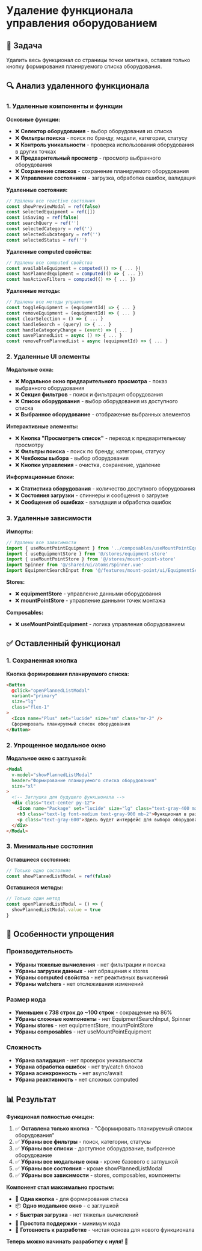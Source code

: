 # Удаление функционала управления оборудованием

## 🎯 Задача
Удалить весь функционал со страницы точки монтажа, оставив только кнопку формирования планируемого списка оборудования.

## 🔍 Анализ удаленного функционала

### 1. Удаленные компоненты и функции

**Основные функции:**
- ❌ **Селектор оборудования** - выбор оборудования из списка
- ❌ **Фильтры поиска** - поиск по бренду, модели, категории, статусу
- ❌ **Контроль уникальности** - проверка использования оборудования в других точках
- ❌ **Предварительный просмотр** - просмотр выбранного оборудования
- ❌ **Сохранение списков** - сохранение планируемого оборудования
- ❌ **Управление состоянием** - загрузка, обработка ошибок, валидация

**Удаленные состояния:**
```javascript
// Удалены все reactive состояния
const showPreviewModal = ref(false)
const selectedEquipment = ref([])
const isSaving = ref(false)
const searchQuery = ref('')
const selectedCategory = ref('')
const selectedSubcategory = ref('')
const selectedStatus = ref('')
```

**Удаленные computed свойства:**
```javascript
// Удалены все computed свойства
const availableEquipment = computed(() => { ... })
const hasPlannedEquipment = computed(() => { ... })
const hasActiveFilters = computed(() => { ... })
```

**Удаленные методы:**
```javascript
// Удалены все методы управления
const toggleEquipment = (equipmentId) => { ... }
const removeEquipment = (equipmentId) => { ... }
const clearSelection = () => { ... }
const handleSearch = (query) => { ... }
const handleCategoryChange = (event) => { ... }
const savePlannedList = async () => { ... }
const removeFromPlannedList = async (equipmentId) => { ... }
```

### 2. Удаленные UI элементы

**Модальные окна:**
- ❌ **Модальное окно предварительного просмотра** - показ выбранного оборудования
- ❌ **Секция фильтров** - поиск и фильтрация оборудования
- ❌ **Список оборудования** - выбор оборудования из доступного списка
- ❌ **Выбранное оборудование** - отображение выбранных элементов

**Интерактивные элементы:**
- ❌ **Кнопка "Просмотреть список"** - переход к предварительному просмотру
- ❌ **Фильтры поиска** - поиск по бренду, категории, статусу
- ❌ **Чекбоксы выбора** - выбор оборудования
- ❌ **Кнопки управления** - очистка, сохранение, удаление

**Информационные блоки:**
- ❌ **Статистика оборудования** - количество доступного оборудования
- ❌ **Состояния загрузки** - спиннеры и сообщения о загрузке
- ❌ **Сообщения об ошибках** - валидация и обработка ошибок

### 3. Удаленные зависимости

**Импорты:**
```javascript
// Удалены все зависимости
import { useMountPointEquipment } from '../composables/useMountPointEquipment'
import { useEquipmentStore } from '@/stores/equipment-store'
import { useMountPointStore } from '@/stores/mount-point-store'
import Spinner from '@/shared/ui/atoms/Spinner.vue'
import EquipmentSearchInput from '@/features/mount-point/ui/EquipmentSearchInput.vue'
```

**Stores:**
- ❌ **equipmentStore** - управление данными оборудования
- ❌ **mountPointStore** - управление данными точек монтажа

**Composables:**
- ❌ **useMountPointEquipment** - логика управления оборудованием

## ✅ Оставленный функционал

### 1. Сохраненная кнопка
**Кнопка формирования планируемого списка:**
```html
<Button
  @click="openPlannedListModal"
  variant="primary"
  size="lg"
  class="flex-1"
>
  <Icon name="Plus" set="lucide" size="sm" class="mr-2" />
  Сформировать планируемый список оборудования
</Button>
```

### 2. Упрощенное модальное окно
**Модальное окно с заглушкой:**
```html
<Modal
  v-model="showPlannedListModal"
  header="Формирование планируемого списка оборудования"
  size="xl"
>
  <!-- Заглушка для будущего функционала -->
  <div class="text-center py-12">
    <Icon name="Package" set="lucide" size="lg" class="text-gray-400 mx-auto mb-4" />
    <h3 class="text-lg font-medium text-gray-900 mb-2">Функционал в разработке</h3>
    <p class="text-gray-600">Здесь будет интерфейс для выбора оборудования</p>
  </div>
</Modal>
```

### 3. Минимальные состояния
**Оставшиеся состояния:**
```javascript
// Только одно состояние
const showPlannedListModal = ref(false)
```

**Оставшиеся методы:**
```javascript
// Только один метод
const openPlannedListModal = () => {
  showPlannedListModal.value = true
}
```

## 🎨 Особенности упрощения

### Производительность
- **Убраны тяжелые вычисления** - нет фильтрации и поиска
- **Убраны загрузки данных** - нет обращения к stores
- **Убраны computed свойства** - нет реактивных вычислений
- **Убраны watchers** - нет отслеживания изменений

### Размер кода
- **Уменьшен с 738 строк до ~100 строк** - сокращение на 86%
- **Убраны сложные компоненты** - нет EquipmentSearchInput, Spinner
- **Убраны stores** - нет equipmentStore, mountPointStore
- **Убраны composables** - нет useMountPointEquipment

### Сложность
- **Убрана валидация** - нет проверок уникальности
- **Убрана обработка ошибок** - нет try/catch блоков
- **Убрана асинхронность** - нет async/await
- **Убрана реактивность** - нет сложных computed

## 📊 Результат

**Функционал полностью очищен:**

1. ✅ **Оставлена только кнопка** - "Сформировать планируемый список оборудования"
2. ✅ **Убраны все фильтры** - поиск, категории, статусы
3. ✅ **Убраны все списки** - доступное оборудование, выбранное оборудование
4. ✅ **Убраны все модальные окна** - кроме базового с заглушкой
5. ✅ **Убраны все состояния** - кроме showPlannedListModal
6. ✅ **Убраны все зависимости** - stores, composables, компоненты

**Компонент стал максимально простым:**
- 🎯 **Одна кнопка** - для формирования списка
- 📦 **Одно модальное окно** - с заглушкой
- ⚡ **Быстрая загрузка** - нет тяжелых вычислений
- 🔧 **Простота поддержки** - минимум кода
- 🚀 **Готовность к разработке** - чистая основа для нового функционала

**Теперь можно начинать разработку с нуля!** 🎉 